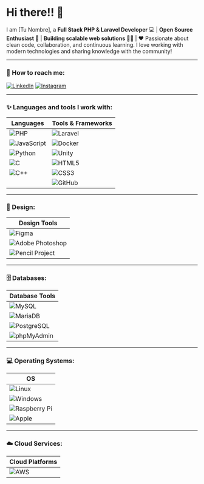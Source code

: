 # Hi there!! 👋

I am [Tu Nombre], a **Full Stack PHP & Laravel Developer** 💻 | **Open Source Enthusiast** 🚀 | **Building scalable web solutions** 👨‍💻 | ❤️ Passionate about clean code, collaboration, and continuous learning. I love working with modern technologies and sharing knowledge with the community!

---

### 🔗 How to reach me:
[![LinkedIn](https://img.shields.io/badge/-LinkedIn-0A66C2?style=for-the-badge&logo=linkedin&logoColor=white)](https://www.linkedin.com/in/tu-perfil/) 
[![Instagram](https://img.shields.io/badge/-Instagram-E4405F?style=for-the-badge&logo=instagram&logoColor=white)](https://www.instagram.com/tu-perfil/)

---

### ✨ Languages and tools I work with:
| **Languages** | **Tools & Frameworks** |
|---------------|------------------------|
| ![PHP](https://img.shields.io/badge/PHP-777BB4?style=for-the-badge&logo=php&logoColor=white) | ![Laravel](https://img.shields.io/badge/Laravel-FF2D20?style=for-the-badge&logo=laravel&logoColor=white) |
| ![JavaScript](https://img.shields.io/badge/JavaScript-F7DF1E?style=for-the-badge&logo=javascript&logoColor=black) | ![Docker](https://img.shields.io/badge/Docker-2496ED?style=for-the-badge&logo=docker&logoColor=white) |
| ![Python](https://img.shields.io/badge/Python-3776AB?style=for-the-badge&logo=python&logoColor=white) | ![Unity](https://img.shields.io/badge/Unity-000000?style=for-the-badge&logo=unity&logoColor=white) |
| ![C](https://img.shields.io/badge/C-A8B9CC?style=for-the-badge&logo=c&logoColor=black) | ![HTML5](https://img.shields.io/badge/HTML5-E34F26?style=for-the-badge&logo=html5&logoColor=white) |
| ![C++](https://img.shields.io/badge/C++-00599C?style=for-the-badge&logo=cplusplus&logoColor=white) | ![CSS3](https://img.shields.io/badge/CSS3-1572B6?style=for-the-badge&logo=css3&logoColor=white) |
| | ![GitHub](https://img.shields.io/badge/GitHub-181717?style=for-the-badge&logo=github&logoColor=white) |

---

### 🎨 Design:
| **Design Tools** |
|-----------------|
| ![Figma](https://img.shields.io/badge/Figma-F24E1E?style=for-the-badge&logo=figma&logoColor=white) |
| ![Adobe Photoshop](https://img.shields.io/badge/Adobe%20Photoshop-31A8FF?style=for-the-badge&logo=adobe%20photoshop&logoColor=white) |
| ![Pencil Project](https://img.shields.io/badge/Pencil%20Project-A9A9A9?style=for-the-badge&logo=pencil&logoColor=white) |

---

### 🗄️ Databases:
| **Database Tools** |
|--------------------|
| ![MySQL](https://img.shields.io/badge/MySQL-4479A1?style=for-the-badge&logo=mysql&logoColor=white) |
| ![MariaDB](https://img.shields.io/badge/MariaDB-003545?style=for-the-badge&logo=mariadb&logoColor=white) |
| ![PostgreSQL](https://img.shields.io/badge/PostgreSQL-336791?style=for-the-badge&logo=postgresql&logoColor=white) |
| ![phpMyAdmin](https://img.shields.io/badge/phpMyAdmin-6C78AF?style=for-the-badge&logo=phpmyadmin&logoColor=white) |

---

### 💻 Operating Systems:
| **OS** |
|--------|
| ![Linux](https://img.shields.io/badge/Linux-FCC624?style=for-the-badge&logo=linux&logoColor=black) |
| ![Windows](https://img.shields.io/badge/Windows-0078D6?style=for-the-badge&logo=windows&logoColor=white) |
| ![Raspberry Pi](https://img.shields.io/badge/Raspberry%20Pi-A22846?style=for-the-badge&logo=raspberrypi&logoColor=white) |
| ![Apple](https://img.shields.io/badge/Apple-999999?style=for-the-badge&logo=apple&logoColor=white) |

---

### ☁️ Cloud Services:
| **Cloud Platforms** |
|---------------------|
| ![AWS](https://img.shields.io/badge/AWS-232F3E?style=for-the-badge&logo=amazonaws&logoColor=white) |

